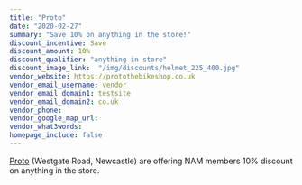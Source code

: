 ```yaml
---
title: "Proto"
date: "2020-02-27"
summary: "Save 10% on anything in the store!"
discount_incentive: Save
discount_amount: 10%
discount_qualifier: "anything in store"
discount_image_link:  "/img/discounts/helmet_225_400.jpg"
vendor_website: https://protothebikeshop.co.uk
vendor_email_username: vendor
vendor_email_domain1: testsite
vendor_email_domain2: co.uk
vendor_phone:
vendor_google_map_url:
vendor_what3words:
homepage_include: false
---
```


[Proto](https://protothebikeshop.co.uk "Go to Proto website") (Westgate Road, Newcastle) are offering NAM members 10% discount on anything in the store.